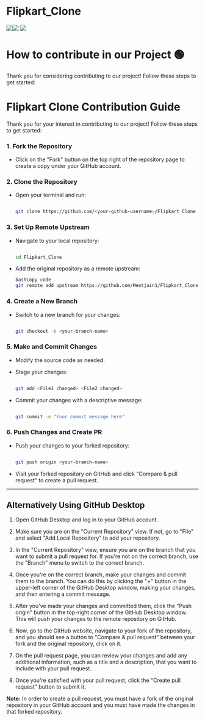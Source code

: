 # Flipkart_Clone

![](https://github.com/Meetjain1/Flipkart_Clone/assets/133582566/9173f02a-4f83-4ea7-af46-0e6af568d317)![](https://github.com/Meetjain1/Flipkart_Clone/assets/133582566/2870a352-b511-4d71-9288-c61485f22344)
![](https://github.com/Meetjain1/Flipkart_Clone/assets/133582566/a38c60a4-55f8-4485-910f-dd79366407e2)


  # How to contribute in our Project 🟢

Thank you for considering contributing to our project! Follow these steps to get started:
<!-- in detail -->

# **Flipkart Clone Contribution Guide**

Thank you for your interest in contributing to our project! Follow these steps to get started:

### **1. Fork the Repository**

- Click on the "Fork" button on the top right of the repository page to create a copy under your GitHub account.

### **2. Clone the Repository**

- Open your terminal and run:
    
    ```bash
    
    git clone https://github.com/<your-github-username>/Flipkart_Clone
    
    ```
    

### **3. Set Up Remote Upstream**

- Navigate to your local repository:
    
    ```bash
    
    cd Flipkart_Clone
    ```
    
- Add the original repository as a remote upstream:
    
    ```bash
    bashCopy code
    git remote add upstream https://github.com/Meetjain1/Flipkart_Clone/
    
    ```
    

### **4. Create a New Branch**

- Switch to a new branch for your changes:
    
    ```bash
    
    git checkout -b <your-branch-name>
    
    ```
    

### **5. Make and Commit Changes**

- Modify the source code as needed.
- Stage your changes:
    
    ```bash
    
    git add <File1 changed> <File2 changed> 
    ```
    
- Commit your changes with a descriptive message:
    
    ```bash
    
    git commit -m "Your commit message here"
    ```
    

### **6. Push Changes and Create PR**

- Push your changes to your forked repository:
    
    ```bash
    
    git push origin <your-branch-name>
    ```
    
- Visit your forked repository on GitHub and click "Compare & pull request" to create a pull request.

__________________________________________________________________________________________________________________________________________________________________

## Alternatively Using GitHub Desktop

1. Open GitHub Desktop and log in to your GitHub account.

2. Make sure you are on the "Current Repository" view. If not, go to "File" and select "Add Local Repository" to add your repository.

3. In the "Current Repository" view, ensure you are on the branch that you want to submit a pull request for. If you're not on the correct branch, use the "Branch" menu to switch to the correct branch.

4. Once you're on the correct branch, make your changes and commit them to the branch. You can do this by clicking the "+" button in the upper-left corner of the GitHub Desktop window, making your changes, and then entering a commit message.

5. After you've made your changes and committed them, click the "Push origin" button in the top-right corner of the GitHub Desktop window. This will push your changes to the remote repository on GitHub.

6. Now, go to the GitHub website, navigate to your fork of the repository, and you should see a button to "Compare & pull request" between your fork and the original repository, click on it.

7. On the pull request page, you can review your changes and add any additional information, such as a title and a description, that you want to include with your pull request.

8. Once you're satisfied with your pull request, click the "Create pull request" button to submit it.

**Note:** In order to create a pull request, you must have a fork of the original repository in your GitHub account and you must have made the changes in that forked repository.
